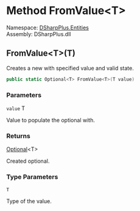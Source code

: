 # Method FromValue<T\>

Namespace: [DSharpPlus.Entities](DSharpPlus.Entities.md)  
Assembly: DSharpPlus.dll

## <a id="DSharpPlus_Entities_Optional_FromValue__1___0_"></a>FromValue<T\>\(T\)

Creates a new <xref href="DSharpPlus.Entities.Optional%601" data-throw-if-not-resolved="false"></xref> with specified value and valid state.

```csharp
public static Optional<T> FromValue<T>(T value)
```

### Parameters

`value` T

Value to populate the optional with.

### Returns

[Optional](DSharpPlus.Entities.Optional\-1.md)<T\>

Created optional.

### Type Parameters

`T` 

Type of the value.

